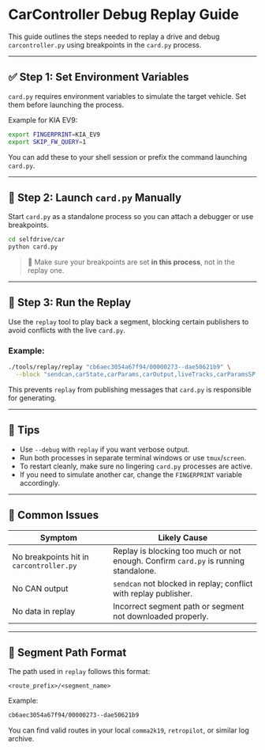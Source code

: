 # CarController Debug Replay Guide

This guide outlines the steps needed to replay a drive and debug `carcontroller.py` using breakpoints in the `card.py` process.

---

## ✅ Step 1: Set Environment Variables

`card.py` requires environment variables to simulate the target vehicle. Set them before launching the process.

Example for KIA EV9:

```sh
export FINGERPRINT=KIA_EV9
export SKIP_FW_QUERY=1
```

You can add these to your shell session or prefix the command launching `card.py`.

---

## 🚀 Step 2: Launch `card.py` Manually

Start `card.py` as a standalone process so you can attach a debugger or use breakpoints.

```sh
cd selfdrive/car
python card.py
```

> 🔑 Make sure your breakpoints are set **in this process**, not in the replay one.

---

## 🔁 Step 3: Run the Replay

Use the `replay` tool to play back a segment, blocking certain publishers to avoid conflicts with the live `card.py`.

### Example:

```sh
./tools/replay/replay "cb6aec3054a67f94/00000273--dae50621b9" \
  --block "sendcan,carState,carParams,carOutput,liveTracks,carParamsSP,carStateSP"
```

This prevents `replay` from publishing messages that `card.py` is responsible for generating.

---

## 🧠 Tips

* Use `--debug` with `replay` if you want verbose output.
* Run both processes in separate terminal windows or use `tmux`/`screen`.
* To restart cleanly, make sure no lingering `card.py` processes are active.
* If you need to simulate another car, change the `FINGERPRINT` variable accordingly.

---

## 🔧 Common Issues

| Symptom                                  | Likely Cause                                                                        |
| ---------------------------------------- | ----------------------------------------------------------------------------------- |
| No breakpoints hit in `carcontroller.py` | Replay is blocking too much or not enough. Confirm `card.py` is running standalone. |
| No CAN output                            | `sendcan` not blocked in replay; conflict with replay publisher.                    |
| No data in replay                        | Incorrect segment path or segment not downloaded properly.                          |

---

## 📝 Segment Path Format

The path used in `replay` follows this format:

```
<route_prefix>/<segment_name>
```

Example:

```sh
cb6aec3054a67f94/00000273--dae50621b9
```

You can find valid routes in your local `comma2k19`, `retropilot`, or similar log archive.
